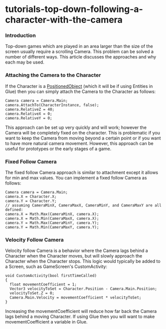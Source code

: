 # tutorials-top-down-following-a-character-with-the-camera

### Introduction

Top-down games which are played in an area larger than the size of the screen usually require a scrolling Camera. This problem can be solved a number of different ways. This article discusses the approaches and why each may be used.

### Attaching the Camera to the Character

If the Character is a [PositionedObject](../../../frb/docs/index.php) (which it will be if using Entities in Glue) then you can simply attach the Camera to the Character as follows:

```
Camera camera = Camera.Main;
camera.AttachTo(CharacterInstance, false);
camera.RelativeZ = 40;
camera.RelativeX = 0;
camera.RelativeY = 0;
```

This approach can be set up very quickly and will work; however the Camera will be completely fixed on the character. This is problematic if you want to keep the Camera from moving beyond a certain point or if you want to have more natural camera movement. However, this approach can be useful for prototypes or the early stages of a game.

### Fixed Follow Camera

The fixed follow Camera approach is similar to attachment except it allows for min and max values. You can implement a fixed follow Camera as follows:

```
Camera camera = Camera.Main;
camera.X = Character.X;
camera.Y = Character.Y;
// assuming CameraMinX, CameraMaxX, CameraMinY, and CameraMaxY are all defined:
camera.X = Math.Max(CameraMinX, camera.X);
camera.X = Math.Min(CameraMaxX, camera.X);
camera.Y = Math.Max(CameraMinY, camera.Y);
camera.Y = Math.Min(CameraMaxY, camera.Y);
```

### Velocity Follow Camera

Velocity follow Camera is a behavior where the Camera lags behind a Character when the Character moves, but will slowly approach the Character when the Character stops. This logic would typically be added to a Screen, such as GameScreen's CustomActivity:

```
void CustomActivity(bool firstTimeCalled)
{
  float movementCoefficient = 1;
  Vector3 velocityToSet = Character.Position - Camera.Main.Position;
  velocityToSet.Z = 0;
  Camera.Main.Velocity = movementCoefficient * velocityToSet;
}
```

Increasing the movementCoefficient will reduce how far back the Camera lags behind a moving Character. If using Glue then you will want to make movementCoefficient a variable in Glue.
